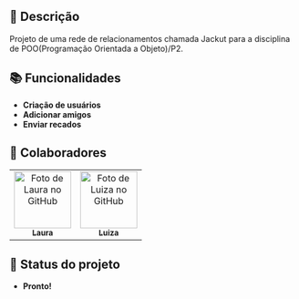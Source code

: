 ## :memo: Descrição
Projeto de uma rede de relacionamentos chamada Jackut para a disciplina de POO(Programação Orientada a Objeto)/P2.

## :books: Funcionalidades
* <b>Criação de usuários</b>
* <b>Adicionar amigos</b>
* <b>Enviar recados</b>

## :handshake: Colaboradores
<table>
  <tr>
    <td align="center">
      <a href="http://github.com/Lauracostam">
        <img src="https://avatars.githubusercontent.com/u/107508155?v=4" width="100px;" alt="Foto de Laura no GitHub"/><br>
        <sub>
          <b>Laura</b>
        </sub>
      </a>
    </td>
    <td align="center">
      <a href="http://github.com/luizacostam">
        <img src="https://avatars.githubusercontent.com/u/113187633?v=4" width="100px;" alt="Foto de Luiza no GitHub"/><br>
        <sub>
          <b>Luiza</b>
        </sub>
      </a>
    </td>
  </tr>
</table>

## :dart: Status do projeto
* <b>Pronto!</b>
